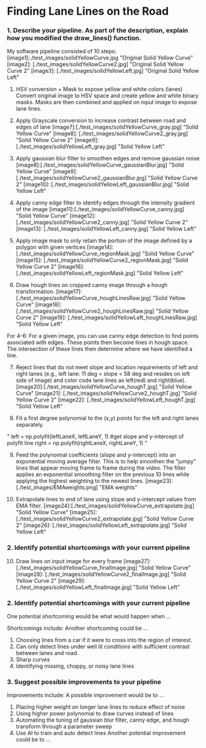 
# **Finding Lane Lines on the Road**


### 1. Describe your pipeline. As part of the description, explain how you modified the draw_lines() function.


My software pipeline consisted of 10 steps:
[image1]:./test_images/solidYellowCurve.jpg "Original Solid Yellow Curve"
[image2]: [./test_images/solidYellowCurve2.jpg] "Original Solid Yellow Curve 2"
[image3]: [./test_images/solidYellowLeft.jpg] "Original Solid Yellow Left"

1. HSV conversion + Mask to expose yellow and white colors (lanes)
Convert original image to HSV space and create yellow and white binary masks. Masks are then combined and applied on input image to expose lane lines.

[image4]:[./test_images/solidYellowCurve_hsvMasked.jpg] "Solid Yellow Curve"
[image5]: [./test_images/solidYellowCurve2_hsvMasked.jpg] "Solid Yellow Curve 2"
[image6]: [./test_images/solidYellowLeft_hsvMasked.jpg] "Solid Yellow Left"

2. Apply Grayscale conversion to increase contrast between road and edges of lane
[image7]:[./test_images/solidYellowCurve_gray.jpg] "Solid Yellow Curve"
[image8]: [./test_images/solidYellowCurve2_gray.jpg] "Solid Yellow Curve 2"
[image9]: [./test_images/solidYellowLeft_gray.jpg] "Solid Yellow Left"

3. Apply gaussian blur filter to smoothen edges and remove gaussian noise
[image8]:[./test_images/solidYellowCurve_gaussianBlur.jpg] "Solid Yellow Curve"
[image9]: [./test_images/solidYellowCurve2_gaussianBlur.jpg] "Solid Yellow Curve 2"
[image10]: [./test_images/solidYellowLeft_gaussianBlur.jpg] "Solid Yellow Left"

4. Apply canny edge filter to identify edges through the intensity gradient of the image
[image11]:[./test_images/solidYellowCurve_canny.jpg] "Solid Yellow Curve"
[image12]: [./test_images/solidYellowCurve2_canny.jpg] "Solid Yellow Curve 2"
[image13]: [./test_images/solidYellowLeft_canny.jpg] "Solid Yellow Left"

5. Apply image mask to only retain the portion of the image defined by a polygon with given vertices
[image14]:[./test_images/solidYellowCurve_regionMask.jpg] "Solid Yellow Curve"
[image15]: [./test_images/solidYellowCurve2_regionMask.jpg] "Solid Yellow Curve 2"
[image16]: [./test_images/solidYellowLeft_regionMask.jpg] "Solid Yellow Left"

6. Draw hough lines on cropped canny image through a hough transformation.
[image17]:[./test_images/solidYellowCurve_houghLinesRaw.jpg] "Solid Yellow Curve"
[image18]: [./test_images/solidYellowCurve2_houghLinesRaw.jpg] "Solid Yellow Curve 2"
[image19]: [./test_images/solidYellowLeft_houghLinesRaw.jpg] "Solid Yellow Left"

For 4-6: For a given image, you can use canny edge detection to find points associated with edges. These points then become lines in hough space. The intersection of these lines then determine where we have identified a line.

7. Reject lines that do not meet slope and location requirements of left and right lanes (e.g., left lane: 11 deg < slope < 58 deg and resides on left side of image) and color code lane lines as left(red) and right(blue).
[image20]:[./test_images/solidYellowCurve_houghT.jpg] "Solid Yellow Curve"
[image21]: [./test_images/solidYellowCurve2_houghT.jpg] "Solid Yellow Curve 2"
[image22]: [./test_images/solidYellowLeft_houghT.jpg] "Solid Yellow Left"

8. Fit a first degree polynomial to the (x,y) points for the left and right lanes separately.

"        left = np.polyfit(leftLaneX, leftLaneY, 1) #get slope and y-intercept of polyfit line
        right = np.polyfit(rightLaneX, rightLaneY, 1)
"

9. Feed the polynomial coefficients (slope and y-intercept) into an exponential moving average filter. This is to help smoothen the "jumpy" lines that appear moving frame to frame during the video. The filter applies an exponential smoothing filter on the previous 10 lines while applying the highest weighting to the newest lines.
[image23]: [./test_images/EMAweights.png] "EMA weights"

9. Extrapolate lines to end of lane using slope and y-intercept values from EMA filter.
[image24]:[./test_images/solidYellowCurve_extrapolate.jpg] "Solid Yellow Curve"
[image25]: [./test_images/solidYellowCurve2_extrapolate.jpg] "Solid Yellow Curve 2"
[image26]: [./test_images/solidYellowLeft_extrapolate.jpg] "Solid Yellow Left"
### 2. Identify potential shortcomings with your current pipeline

10. Draw lines on input image for every frame
[image27]:[./test_images/solidYellowCurve_finalImage.jpg] "Solid Yellow Curve"
[image28]: [./test_images/solidYellowCurve2_finalImage.jpg] "Solid Yellow Curve 2"
[image29]: [./test_images/solidYellowLeft_finalImage.jpg] "Solid Yellow Left"

### 2. Identify potential shortcomings with your current pipeline
One potential shortcoming would be what would happen when ...

Shortcomings include:
Another shortcoming could be ...

1. Choosing lines from a car if it were to cross into the region of interest.
2. Can only detect lines under well lit conditions with sufficient contrast between lanes and road.
3. Sharp curves
4. Identifying missing, choppy, or noisy lane lines

### 3. Suggest possible improvements to your pipeline

Improvements include:
A possible improvement would be to ...

1. Placing higher weight on longer lane lines to reduce effect of noise
2. Using higher power polynomial to draw curves instead of lines
3. Automating the tuning of gaussian blur filter, canny edge, and hough transform through a parameter sweep
4. Use AI to train and auto detect lines
Another potential improvement could be to ...
